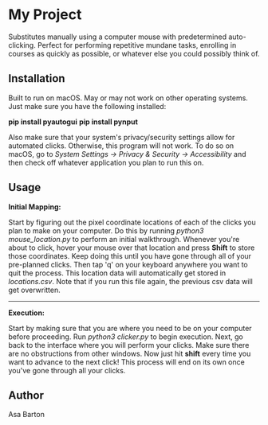 # My Project

Substitutes manually using a computer mouse with predetermined auto-clicking. Perfect for performing repetitive mundane tasks, enrolling in courses as quickly as possible, or whatever else you could possibly think of.

## Installation

Built to run on macOS. May or may not work on other operating systems. 
Just make sure you have the following installed:

**pip install pyautogui**
**pip install pynput**

Also make sure that your system's privacy/security settings allow for automated clicks. Otherwise, this program will not work. 
To do so on macOS, go to *System Settings -> Privacy & Security -> Accessibility* and then check off whatever application you plan to run this on.

## Usage

**Initial Mapping:**

Start by figuring out the pixel coordinate locations of each of the clicks you plan to make on your computer. Do this by running *python3 mouse_location.py* to perform an initial walkthrough. Whenever you're about to click, hover your mouse over that location and press **Shift** to store those coordinates. Keep doing this until you have gone through all of your pre-planned clicks. Then tap 'q' on your keyboard anywhere you want to quit the process. This location data will automatically get stored in *locations.csv*. Note that if you run this file again, the previous csv data will get overwritten.

***

**Execution:**

Start by making sure that you are where you need to be on your computer before proceeding. Run *python3 clicker.py* to begin execution.
Next, go back to the interface where you will perform your clicks. Make sure there are no obstructions from other windows. Now just hit **shift** every time you want to advance to the next click! This process will end on its own once you've gone through all your clicks.

## Author

Asa Barton
